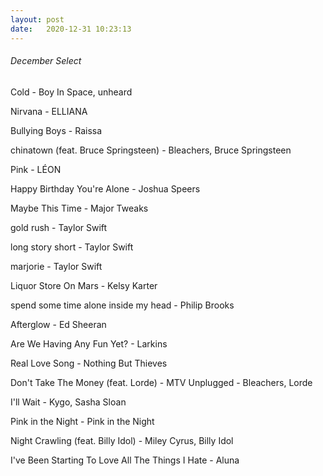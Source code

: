 ```yaml
---
layout: post
date:   2020-12-31 10:23:13
---
```


###### December Select

Cold - Boy In Space, unheard

Nirvana - ELLIANA

Bullying Boys - Raissa

chinatown (feat. Bruce Springsteen) - Bleachers, Bruce Springsteen

Pink - LÉON

Happy Birthday You're Alone - Joshua Speers

Maybe This Time - Major Tweaks

gold rush - Taylor Swift

long story short - Taylor Swift

marjorie - Taylor Swift

Liquor Store On Mars - Kelsy Karter

spend some time alone inside my head - Philip Brooks

Afterglow - Ed Sheeran

Are We Having Any Fun Yet? - Larkins

Real Love Song - Nothing But Thieves

Don't Take The Money (feat. Lorde) - MTV Unplugged - Bleachers, Lorde

I'll Wait - Kygo, Sasha Sloan

Pink in the Night - Pink in the Night

Night Crawling (feat. Billy Idol) - Miley Cyrus, Billy Idol

I've Been Starting To Love All The Things I Hate - Aluna
